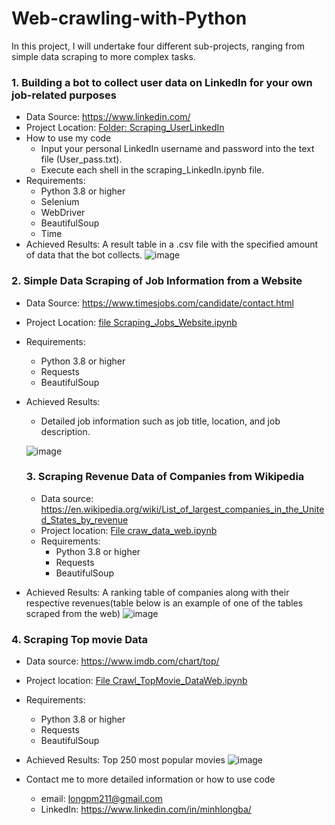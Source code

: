 # Web-crawling-with-Python

In this project, I will undertake four different sub-projects, ranging from simple data scraping to more complex tasks.

### 1. Building a bot to collect user data on LinkedIn for your own job-related purposes
- Data Source: https://www.linkedin.com/
- Project Location: [Folder: Scraping_UserLinkedIn](https://github.com/lonGDiBo/Web-crawling-with-Python/tree/main/Scraping_InforUserLinkedIn)
- How to use my code
   + Input your personal LinkedIn username and password into the text file (User_pass.txt).
   + Execute each shell in the scraping_LinkedIn.ipynb file.
- Requirements:
  + Python 3.8 or higher
  + Selenium
  + WebDriver
  + BeautifulSoup
  + Time
- Achieved Results:
  A result table in a .csv file with the specified amount of data that the bot collects.
  ![image](https://github.com/lonGDiBo/Web-crawling-with-Python/assets/115699195/85ded063-c522-416b-8b5b-91dd9a3b285d)

### 2. Simple Data Scraping of Job Information from a Website
- Data Source: https://www.timesjobs.com/candidate/contact.html
- Project Location: [file Scraping_Jobs_Website.ipynb](https://github.com/lonGDiBo/Web-crawling-with-Python/blob/main/Scraping_Jobs_Website.ipynb)
- Requirements:
  + Python 3.8 or higher
  + Requests
  + BeautifulSoup
- Achieved Results:
  + Detailed job information such as job title, location, and job description.
  
  ![image](https://github.com/lonGDiBo/Web-crawling-with-Python/assets/115699195/ac8771b7-9850-4428-80b3-26da68d821bb)


  ### 3. Scraping Revenue Data of Companies from Wikipedia
  - Data source: https://en.wikipedia.org/wiki/List_of_largest_companies_in_the_United_States_by_revenue
  - Project location: [File craw_data_web.ipynb](https://github.com/lonGDiBo/Web-crawling-with-Python/blob/main/craw_data_web.ipynb)
  - Requirements:
     + Python 3.8 or higher
     + Requests
     + BeautifulSoup
- Achieved Results:
  A ranking table of companies along with their respective revenues(table below is an example of one of the tables scraped from the web)
  ![image](https://github.com/lonGDiBo/Web-crawling-with-Python/assets/115699195/f4c0c51a-d03f-4d27-8d6b-e5f2e1bf1272)

### 4. Scraping Top movie Data
- Data source: https://www.imdb.com/chart/top/
- Project location: [File Crawl_TopMovie_DataWeb.ipynb](https://github.com/lonGDiBo/Web-crawling-with-Python/blob/main/Crawl_TopMovie_DataWeb.ipynb)
- Requirements:
     + Python 3.8 or higher
     + Requests
     + BeautifulSoup
- Achieved Results:
Top 250 most popular movies
![image](https://github.com/lonGDiBo/Web-crawling-with-Python/assets/115699195/46abc1ed-e888-4e8a-aac1-1a40f86ded07)

- Contact me to more detailed information or how to use code
  + email: longpm211@gmail.com
  + LinkedIn: https://www.linkedin.com/in/minhlongba/
